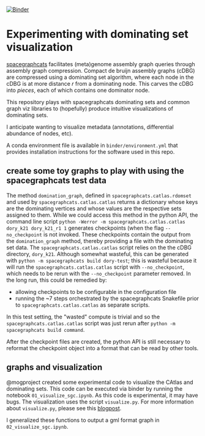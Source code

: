 [![Binder](https://binder.pangeo.io/badge_logo.svg)](https://binder.pangeo.io/v2/gh/taylorreiter/2021-sgc-domset-viz.git/main)

# Experimenting with dominating set visualization 

[spacegraphcats](http://spacegraphcats.github.io/spacegraphcats/) facilitates (meta)genome assembly graph queries through assembly graph compression.
Compact de bruijn assembly graphs (cDBG) are compressed using a dominating set algorithm, where each node in the cDBG is at more distance *r* from a dominating node.
This carves the cDBG into *pieces*, each of which contains one dominator node. 

This repository plays with spacegraphcats dominating sets and common graph viz libraries to (hopefully) produce intuitive visualizations of dominating sets.

I anticipate wanting to visualize metadata (annotations, differential abundance of nodes, etc).

A conda environment file is available in `binder/environment.yml` that provides installation instructions for the software used in this repo.
 
## create some toy graphs to play with using the spacegraphcats test data

The method `domination_graph`, defined in `spacegraphcats.catlas.rdomset` and used by `spacegraphcats.catlas.catlas` returns a dictionary whose keys are the dominating vertices and whose values are the respective sets assigned to them. 
While we could access this method in the python API, the command line script `python -Werror -m spacegraphcats.catlas.catlas dory_k21 dory_k21_r1 1` generates checkpoints (when the flag `--no_checkpoint` is not invoked. 
These checkpoints contain the output from the `domination_graph` method, thereby providing a file with the dominating set data.
The `spacegraphcats.catlas.catlas` script relies on the the cDBG directory, `dory_k21`. 
Although somewhat wasteful, this can be generated with `python -m spacegraphcats build dory-test`; this is wasteful because it will run the `spacegraphcats.catlas.catlas` script with `--no_checkpoint`, which needs to be rerun with the `--no_checkpoint` parameter removed.
In the long run, this could be remedied by:

+ allowing checkpoints to be configurable in the configuration file
+ running the ~7 steps orchestrated by the spacegraphcats Snakefile prior to `spacegraphcats.catlas.catlas` as separate scripts.

In this test setting, the "wasted" compute is trivial and so the `spacegraphcats.catlas.catlas` script was just rerun after `python -m spacegraphcats build command`.

After the checkpoint files are created, the python API is still necessary to reformat the checkpoint object into a format that can be read by other tools.

## graphs and visualization

@mogproject created some experimental code to visualize the CAtlas and dominating sets.
This code can be executed via binder by running the notebook `01_visualize_sgc.ipynb`.
As this code is experimental, it may have bugs.
The visualization uses the script `visualize.py`. 
For more information about `visualize.py`, please see this [blogpost](https://www.cs.utah.edu/~yos/2021/02/02/plotly-python.html).

I generalized these functions to output a gml format graph in `02_visualize_sgc.ipynb`.
